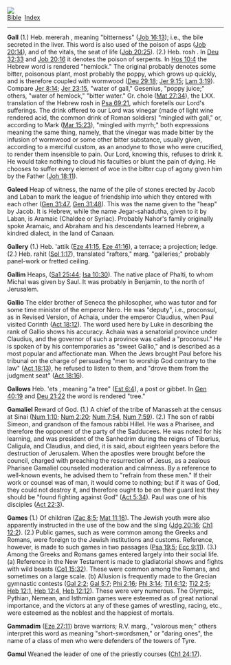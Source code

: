 [![](../../cdshop/ithlogo.png)](../../index)  
[Bible](../index)  [Index](index) 

------------------------------------------------------------------------

<span id="000">**Gall**</span> (1.) Heb. mererah , meaning "bitterness"
([Job 16:13](../kjv/job016.htm#013)); i.e., the bile secreted in the
liver. This word is also used of the poison of asps ([Job
20:14](../kjv/job020.htm#014)), and of the vitals, the seat of life
([Job 20:25](../kjv/job020.htm#025)). (2.) Heb. rosh . In [Deu
32:33](../kjv/deu032.htm#033) and [Job 20:16](../kjv/job020.htm#016) it
denotes the poison of serpents. In [Hos 10:4](../kjv/hos010.htm#004) the
Hebrew word is rendered "hemlock." The original probably denotes some
bitter, poisonous plant, most probably the poppy, which grows up
quickly, and is therefore coupled with wormwood ([Deu
29:18](../kjv/deu029.htm#018); [Jer 9:15](../kjv/jer009.htm#015); [Lam
3:19](../kjv/lam003.htm#019)). Compare [Jer
8:14](../kjv/jer008.htm#014); [Jer 23:15](../kjv/jer023.htm#015), "water
of gall," Gesenius, "poppy juice;" others, "water of hemlock," "bitter
water." Gr. chole ([Mat 27:34](../kjv/mat027.htm#034)), the LXX.
translation of the Hebrew rosh in [Psa 69:21](../kjv/psa069.htm#021),
which foretells our Lord's sufferings. The drink offered to our Lord was
vinegar (made of light wine rendered acid, the common drink of Roman
soldiers) "mingled with gall," or, according to Mark ([Mar
15:23](../kjv/mar015.htm#023)), "mingled with myrrh;" both expressions
meaning the same thing, namely, that the vinegar was made bitter by the
infusion of wormwood or some other bitter substance, usually given,
according to a merciful custom, as an anodyne to those who were
crucified, to render them insensible to pain. Our Lord, knowing this,
refuses to drink it. He would take nothing to cloud his faculties or
blunt the pain of dying. He chooses to suffer every element of woe in
the bitter cup of agony given him by the Father ([Joh
18:11](../kjv/joh018.htm#011)).

<span id="001">**Galeed**</span> Heap of witness, the name of the pile
of stones erected by Jacob and Laban to mark the league of friendship
into which they entered with each other ([Gen
31:47](../kjv/gen031.htm#047), [Gen 31:48](../kjv/gen031.htm#048)). This
was the name given to the "heap" by Jacob. It is Hebrew, while the name
Jegar-sahadutha, given to it by Laban, is Aramaic (Chaldee or Syriac).
Probably Nahor's family originally spoke Aramaic, and Abraham and his
descendants learned Hebrew, a kindred dialect, in the land of Canaan.

<span id="002">**Gallery**</span> (1.) Heb. 'attik ([Eze
41:15](../kjv/eze041.htm#015), [Eze 41:16](../kjv/eze041.htm#016)), a
terrace; a projection; ledge. (2.) Heb. rahit ([Sol
1:17](../kjv/sol001.htm#017)), translated "rafters," marg. "galleries;"
probably panel-work or fretted ceiling.

<span id="003">**Gallim**</span> Heaps, ([Sa1
25:44](../kjv/sa1025.htm#044); [Isa 10:30](../kjv/isa010.htm#030)). The
native place of Phalti, to whom Michal was given by Saul. It was
probably in Benjamin, to the north of Jerusalem.

<span id="004">**Gallio**</span> The elder brother of Seneca the
philosopher, who was tutor and for some time minister of the emperor
Nero. He was "deputy", i.e., proconsul, as in Revised Version, of
Achaia, under the emperor Claudius, when Paul visited Corinth ([Act
18:12](../kjv/act018.htm#012)). The word used here by Luke in describing
the rank of Gallio shows his accuracy. Achaia was a senatorial province
under Claudius, and the governor of such a province was called a
"proconsul." He is spoken of by his contemporaries as "sweet Gallio,"
and is described as a most popular and affectionate man. When the Jews
brought Paul before his tribunal on the charge of persuading "men to
worship God contrary to the law" ([Act 18:13](../kjv/act018.htm#013)),
he refused to listen to them, and "drove them from the judgment seat"
([Act 18:16](../kjv/act018.htm#016)).

<span id="005">**Gallows**</span> Heb. 'ets , meaning "a tree" ([Est
6:4](../kjv/est006.htm#004)), a post or gibbet. In [Gen
40:19](../kjv/gen040.htm#019) and [Deu 21:22](../kjv/deu021.htm#022) the
word is rendered "tree."

<span id="006">**Gamaliel**</span> Reward of God. (1.) A chief of the
tribe of Manasseh at the census at Sinai ([Num
1:10](../kjv/num001.htm#010); [Num 2:20](../kjv/num002.htm#020); [Num
7:54](../kjv/num007.htm#054), [Num 7:59](../kjv/num007.htm#059)). (2.)
The son of rabbi Simeon, and grandson of the famous rabbi Hillel. He was
a Pharisee, and therefore the opponent of the party of the Sadducees. He
was noted for his learning, and was president of the Sanhedrim during
the reigns of Tiberius, Caligula, and Claudius, and died, it is said,
about eighteen years before the destruction of Jerusalem. When the
apostles were brought before the council, charged with preaching the
resurrection of Jesus, as a zealous Pharisee Gamaliel counseled
moderation and calmness. By a reference to well-known events, he advised
them to "refrain from these men." If their work or counsel was of man,
it would come to nothing; but if it was of God, they could not destroy
it, and therefore ought to be on their guard lest they should be "found
fighting against God" ([Act 5:34](../kjv/act005.htm#034)). Paul was one
of his disciples ([Act 22:3](../kjv/act022.htm#003)).

<span id="007">**Games**</span> (1.) Of children ([Zac
8:5](../kjv/zac008.htm#005); [Mat 11:16](../kjv/mat011.htm#016)). The
Jewish youth were also apparently instructed in the use of the bow and
the sling ([Jdg 20:16](../kjv/jdg020.htm#016); [Ch1
12:2](../kjv/ch1012.htm#002)). (2.) Public games, such as were common
among the Greeks and Romans, were foreign to the Jewish institutions and
customs. Reference, however, is made to such games in two passages ([Psa
19:5](../kjv/psa019.htm#005); [Ecc 9:11](../kjv/ecc009.htm#011)). (3.)
Among the Greeks and Romans games entered largely into their social
life. (a) Reference in the New Testament is made to gladiatorial shows
and fights with wild beasts ([Co1 15:32](../kjv/co1015.htm#032)). These
were common among the Romans, and sometimes on a large scale. (b)
Allusion is frequently made to the Grecian gymnastic contests ([Gal
2:2](../kjv/gal002.htm#002); [Gal 5:7](../kjv/gal005.htm#007); [Phi
2:16](../kjv/phi002.htm#016); [Phi 3:14](../kjv/phi003.htm#014); [Ti1
6:12](../kjv/ti1006.htm#012); [Ti2 2:5](../kjv/ti2002.htm#005); [Heb
12:1](../kjv/heb012.htm#001), [Heb 12:4](../kjv/heb012.htm#004), [Heb
12:12](../kjv/heb012.htm#012)). These were very numerous. The Olympic,
Pythian, Nemean, and Isthmian games were esteemed as of great national
importance, and the victors at any of these games of wrestling, racing,
etc., were esteemed as the noblest and the happiest of mortals.

<span id="008">**Gammadim**</span> ([Eze 27:11](../kjv/eze027.htm#011))
brave warriors; R.V. marg., "valorous men;" others interpret this word
as meaning "short-swordsmen," or "daring ones", the name of a class of
men who were defenders of the towers of Tyre.

<span id="009">**Gamul**</span> Weaned the leader of one of the priestly
courses ([Ch1 24:17](../kjv/ch1024.htm#017)).
